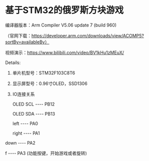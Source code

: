 # 基于STM32的俄罗斯方块游戏

编译器版本：Arm Compiler V5.06 update 7 (build 960) 

（官网下载：https://developer.arm.com/downloads/view/ACOMP5?sortBy=availableBy）

视频演示：https://www.bilibili.com/video/BV1kHu1zMEuX/

Details:
1. 单片机型号：STM32F103C8T6
   
2. 显示屏型号：0.96寸OLED，SSD1306
   
3. IO连接关系
   
   OLED SCL  ----  PB12

   OLED SDA  ----  PB13

   left      ----  PA0   
   
   right     ----  PA1

down      ----  PA2

f         ----  PA3  (功能按键，开始游戏或者旋转)



